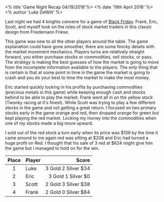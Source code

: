 <% title 'Game Night Recap 04/19/2018'%>
<% date '19th April 2018' %>
<% author 'Luke DeWitt' %>

Last night we had 4 knights convene for a game of [Black Friday](https://boardgamegeek.com/boardgame/39242/black-friday).  Frank, Eric, Scott, and myself took on the roles  of stock market traders in this classic design from Friedemann Friese.

This game was new to all the other players around the table.  The game explanation could have gone smoother, there are some finicky details with the market movement mechanics.  Players turns are relatively straight forward, you either purchase stocks or commodities, sell stocks, or pass.  The strategy is making the best guesses of how the market is going to move from the incomplete information available to the players.  The only thing that is certain is that at some point in time in the game the market is going to crash and you do your best to time the market to make the most money.

Eric started quickly locking in his profits by purchasing commodities (precious metals in this game)  while keeping enough cash and stocks behind to be able to play the market.  Frank went all in on the yellow stock (Twonky racing at it's finest).  While Scott was trying to play a few different stocks in the game and not getting a great return.  I focused on two primary stocks early in the game orange and red, then dropped orange for green but kept playing the red market.  Locking my money into the commodities when one of my stocks made a big move upward.

I sold out of the red stock a turn early when its price was $108 by the time it came around to me again red was sitting at $208 and Eric had turned a huge profit on Red.  I thought that his sale of 3 red at $624 might give him the game but I managed to hold on for the win.


| Place | Player | Score |
| :---: | --- | ---: |
| 1 | Luke | 3 Gold 2 Silver $34 |
| 2 | Eric | 3 Gold 1 Silver $0 |
| 3 | Scott | 2 Gold 3 Silver $38 |
| 4 | Frank | 2 Gold 0 Silver $84 |
